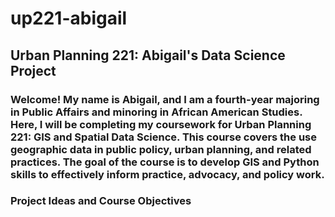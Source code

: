 # up221-abigail
## Urban Planning 221: Abigail's Data Science Project
### Welcome! My name is Abigail, and I am a fourth-year majoring in Public Affairs and minoring in African American Studies. Here, I will be completing my coursework for Urban Planning 221: GIS and Spatial Data Science. This course covers the use geographic data in public policy, urban planning, and related practices. The goal of the course is to develop GIS and Python skills to effectively inform practice, advocacy, and policy work. 
### Project Ideas and Course Objectives
